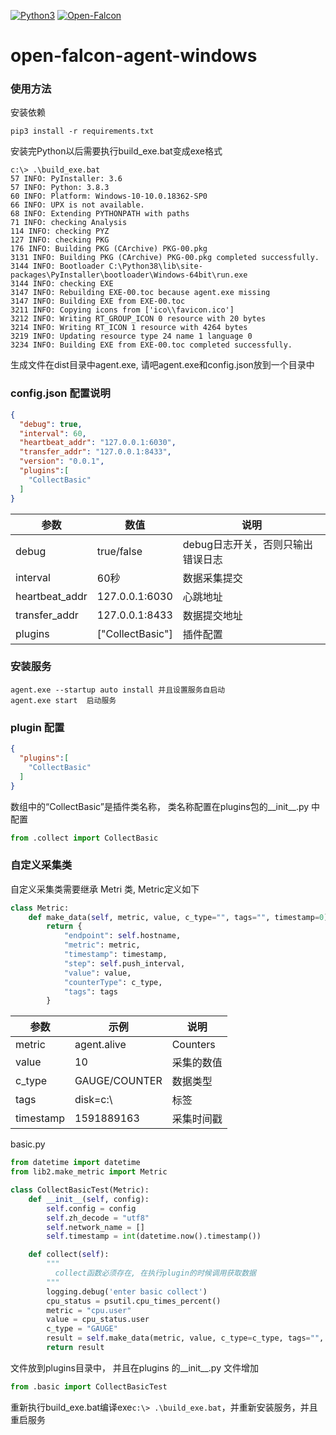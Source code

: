 [![Python3](https://img.shields.io/badge/Python-3.8.3-blue.svg?style=popout&)](https://www.python.org/)
[![Open-Falcon](https://img.shields.io/badge/OpenFalcon-v0.3-orange.svg?style=popout)](http://www.open-falcon.com/)

# open-falcon-agent-windows


### 使用方法
安装依赖
```
pip3 install -r requirements.txt
```
安装完Python以后需要执行build_exe.bat变成exe格式

````
c:\> .\build_exe.bat
57 INFO: PyInstaller: 3.6
57 INFO: Python: 3.8.3
60 INFO: Platform: Windows-10-10.0.18362-SP0
66 INFO: UPX is not available.
68 INFO: Extending PYTHONPATH with paths
71 INFO: checking Analysis
114 INFO: checking PYZ
127 INFO: checking PKG
176 INFO: Building PKG (CArchive) PKG-00.pkg
3131 INFO: Building PKG (CArchive) PKG-00.pkg completed successfully.
3144 INFO: Bootloader C:\Python38\lib\site-packages\PyInstaller\bootloader\Windows-64bit\run.exe
3144 INFO: checking EXE
3147 INFO: Rebuilding EXE-00.toc because agent.exe missing
3147 INFO: Building EXE from EXE-00.toc
3211 INFO: Copying icons from ['ico\\favicon.ico']
3212 INFO: Writing RT_GROUP_ICON 0 resource with 20 bytes
3214 INFO: Writing RT_ICON 1 resource with 4264 bytes
3219 INFO: Updating resource type 24 name 1 language 0
3234 INFO: Building EXE from EXE-00.toc completed successfully.
````
生成文件在dist目录中agent.exe, 请吧agent.exe和config.json放到一个目录中

### config.json 配置说明

````json
{
  "debug": true,
  "interval": 60,
  "heartbeat_addr": "127.0.0.1:6030",
  "transfer_addr": "127.0.0.1:8433",
  "version": "0.0.1",
  "plugins":[
    "CollectBasic"
  ]
}
````

参数 | 数值 |  说明  
-|-|-
debug | true/false | debug日志开关，否则只输出错误日志 |
interval | 60秒 | 数据采集提交 |
heartbeat_addr | 127.0.0.1:6030 | 心跳地址 |
transfer_addr | 127.0.0.1:8433 | 数据提交地址 |
plugins | ["CollectBasic"] | 插件配置 |

### 安装服务
```
agent.exe --startup auto install 并且设置服务自启动
agent.exe start  启动服务
```
### plugin 配置

```json
{
  "plugins":[
    "CollectBasic"
  ]
}
```

数组中的“CollectBasic”是插件类名称， 类名称配置在plugins包的__init__.py 中配置
```python
from .collect import CollectBasic
```

### 自定义采集类
自定义采集类需要继承 Metri 类, Metric定义如下

```python
class Metric:
    def make_data(self, metric, value, c_type="", tags="", timestamp=0):
        return {
            "endpoint": self.hostname,
            "metric": metric,
            "timestamp": timestamp,
            "step": self.push_interval,
            "value": value,
            "counterType": c_type,
            "tags": tags
        }
```
参数 |  示例 |  说明  
-|-|-
metric | agent.alive | Counters |
value | 10 | 采集的数值 |
c_type | GAUGE/COUNTER | 数据类型 |
tags | disk=c:\ | 标签 |
timestamp | 1591889163 | 采集时间戳 |

basic.py
```python
from datetime import datetime
from lib2.make_metric import Metric

class CollectBasicTest(Metric):
    def __init__(self, config):
        self.config = config
        self.zh_decode = "utf8"
        self.network_name = []
        self.timestamp = int(datetime.now().timestamp())

    def collect(self):
        """
          collect函数必须存在, 在执行plugin的时候调用获取数据 
        """
        logging.debug('enter basic collect')
        cpu_status = psutil.cpu_times_percent()
        metric = "cpu.user"
        value = cpu_status.user
        c_type = "GAUGE"
        result = self.make_data(metric, value, c_type=c_type, tags="", timestamp=self.timestamp)
        return result
```

文件放到plugins目录中， 并且在plugins 的__init__.py 文件增加
```python
from .basic import CollectBasicTest
```

重新执行build_exe.bat编译exe``c:\> .\build_exe.bat``，并重新安装服务，并且重启服务